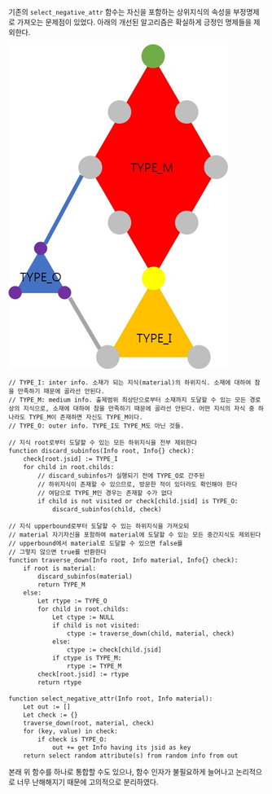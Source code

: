 기존의 `select_negative_attr` 함수는 자신을 포함하는 상위지식의 속성을 부정명제로 가져오는 문제점이 있었다. 아래의 개선된 알고리즘은 확실하게 긍정인 명제들을 제외한다.

![select-negative-attr-figure](./select-negative-attr-figure.jpg)

```pseudocode
// TYPE_I: inter info. 소재가 되는 지식(material)의 하위지식. 소재에 대하여 참을 만족하기 때문에 골라선 안된다.
// TYPE_M: medium info. 출제범위 최상단으로부터 소재까지 도달할 수 있는 모든 경로 상의 지식으로, 소재에 대하여 참을 만족하기 때문에 골라선 안된다. 어떤 지식의 자식 중 하나라도 TYPE_M이 존재하면 자신도 TYPE_M이다.
// TYPE_O: outer info. TYPE_I도 TYPE_M도 아닌 것들.

// 지식 root로부터 도달할 수 있는 모든 하위지식을 전부 제외한다
function discard_subinfos(Info root, Info{} check):
	check[root.jsid] := TYPE_I
	for child in root.childs:
		// discard_subinfos가 실행되기 전에 TYPE_O로 간주된
		// 하위지식이 존재할 수 있으므로, 방문한 적이 있더라도 확인해야 한다
		// 여담으로 TYPE_M인 경우는 존재할 수가 없다
		if child is not visited or check[child.jsid] is TYPE_O:
			discard_subinfos(child, check)

// 지식 upperbound로부터 도달할 수 있는 하위지식을 가져오되
// material 자기자신을 포함하여 material에 도달할 수 있는 모든 중간지식도 제외된다
// upperbound에서 material로 도달할 수 있으면 false를
// 그렇지 않으면 true를 반환한다
function traverse_down(Info root, Info material, Info{} check):
	if root is material:
		discard_subinfos(material)
		return TYPE_M
	else:
		Let rtype := TYPE_O
		for child in root.childs:
			Let ctype := NULL
			if child is not visited:
				ctype := traverse_down(child, material, check)
			else:
				ctype := check[child.jsid]
			if ctype is TYPE_M:
				rtype := TYPE_M
		check[root.jsid] := rtype
		return rtype
		
function select_negative_attr(Info root, Info material):
	Let out := []
	Let check := {}
	traverse_down(root, material, check)
	for (key, value) in check:
		if check is TYPE_O:
			out += get Info having its jsid as key
	return select random attribute(s) from random info from out
```

본래 위 함수를 하나로 통합할 수도 있으나, 함수 인자가 불필요하게 늘어나고 논리적으로 너무 난해해지기 때문에 고의적으로 분리하였다.
